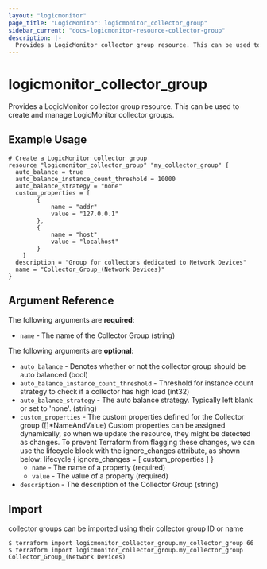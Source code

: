```yaml
---
layout: "logicmonitor"
page_title: "LogicMonitor: logicmonitor_collector_group"
sidebar_current: "docs-logicmonitor-resource-collector-group"
description: |-
  Provides a LogicMonitor collector group resource. This can be used to create and manage LogicMonitor collector groups.
---
```


# logicmonitor_collector_group

Provides a LogicMonitor collector group resource. This can be used to create and manage LogicMonitor collector groups.

## Example Usage
```hcl
# Create a LogicMonitor collector group
resource "logicmonitor_collector_group" "my_collector_group" {
  auto_balance = true
  auto_balance_instance_count_threshold = 10000
  auto_balance_strategy = "none"
  custom_properties = [
		{
			name = "addr"
      		value = "127.0.0.1"
		},
		{
			name = "host"
      		value = "localhost"
		}
	]
  description = "Group for collectors dedicated to Network Devices"
  name = "Collector_Group_(Network Devices)"
}
```

## Argument Reference

The following arguments are **required**:
* `name` - The name of the Collector Group
   (string)

The following arguments are **optional**:
* `auto_balance` - Denotes whether or not the collector group should be auto balanced (bool)
* `auto_balance_instance_count_threshold` - Threshold for instance count strategy to check if a collector has high load (int32)
* `auto_balance_strategy` - The auto balance strategy. Typically left blank or set to 'none'. (string)
* `custom_properties` - The custom properties defined for the Collector group ([]*NameAndValue)
    Custom properties can be assigned dynamically, so when we update the resource, they might be detected as changes. To prevent Terraform from flagging these changes, we can use the lifecycle block with the ignore_changes attribute, as shown below:
    lifecycle {
     ignore_changes = [
       custom_properties
     ]
    }
  + `name` - The name of a property (required)
  + `value` - The value of a property (required)
* `description` - The description of the Collector Group (string)

## Import

collector groups can be imported using their collector group ID or name
```
$ terraform import logicmonitor_collector_group.my_collector_group 66
$ terraform import logicmonitor_collector_group.my_collector_group Collector_Group_(Network Devices)
```